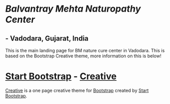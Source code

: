 # *Balvantray Mehta Naturopathy Center* #
## - Vadodara, Gujarat, India
This is the main landing page for BM nature cure center in Vadodara. This is based on the Bootstrap Creative theme, more information on this is below!

# [Start Bootstrap](http://startbootstrap.com/) - [Creative](http://startbootstrap.com/template-overviews/creative/)

[Creative](http://startbootstrap.com/template-overviews/creative/) is a one page creative theme for [Bootstrap](http://getbootstrap.com/) created by [Start Bootstrap](http://startbootstrap.com/).
